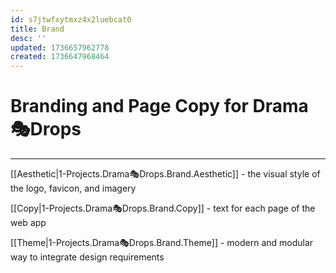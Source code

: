 ```yaml
---
id: s7jtwfxytmxz4x2luebcat0
title: Brand
desc: ''
updated: 1736657962778
created: 1736647968464
---
```


# Branding and Page Copy for Drama🎭Drops
___

[[Aesthetic|1-Projects.Drama🎭Drops.Brand.Aesthetic]] - the visual style of the logo, favicon,  and imagery

[[Copy|1-Projects.Drama🎭Drops.Brand.Copy]] - text for each page of the web app

[[Theme|1-Projects.Drama🎭Drops.Brand.Theme]] -  modern and modular way to integrate design requirements 
